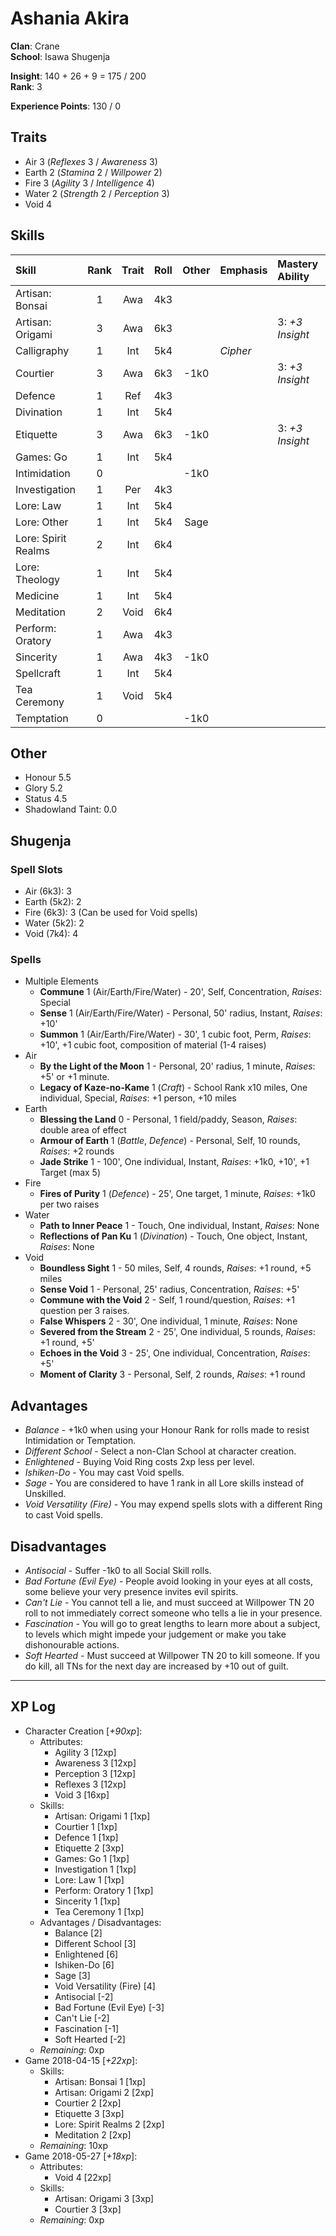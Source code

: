 # Ashania Akira
**Clan**: Crane  
**School**: Isawa Shugenja  

**Insight**: 140 + 26 + 9 = 175 / 200  
**Rank**: 3  

**Experience Points**: 130 / 0

## Traits
+ Air 3 (_Reflexes_ 3 / _Awareness_ 3)
+ Earth 2 (_Stamina_ 2 / _Willpower_ 2)
+ Fire 3 (_Agility_ 3 / _Intelligence_ 4)
+ Water 2 (_Strength_ 2 / _Perception_ 3)
+ Void 4

## Skills
| Skill               | Rank | Trait | Roll | Other | Emphasis | Mastery Ability |
|:------------------- |:----:|:-----:|:----:|:-----:|:-------- |:--------------- |
| Artisan: Bonsai     | 1    | Awa   | 4k3  |       |          |                 |
| Artisan: Origami    | 3    | Awa   | 6k3  |       |          | 3: _+3 Insight_ |
| Calligraphy         | 1    | Int   | 5k4  |       | _Cipher_ |                 |
| Courtier            | 3    | Awa   | 6k3  | -1k0  |          | 3: _+3 Insight_ |
| Defence             | 1    | Ref   | 4k3  |       |          |                 |
| Divination          | 1    | Int   | 5k4  |       |          |                 |
| Etiquette           | 3    | Awa   | 6k3  | -1k0  |          | 3: _+3 Insight_ |
| Games: Go           | 1    | Int   | 5k4  |       |          |                 |
| Intimidation        | 0    |       |      | -1k0  |          |                 |
| Investigation       | 1    | Per   | 4k3  |       |          |                 |
| Lore: Law           | 1    | Int   | 5k4  |       |          |                 |
| Lore: Other         | 1    | Int   | 5k4  | Sage  |          |                 |
| Lore: Spirit Realms | 2    | Int   | 6k4  |       |          |                 |
| Lore: Theology      | 1    | Int   | 5k4  |       |          |                 |
| Medicine            | 1    | Int   | 5k4  |       |          |                 |
| Meditation          | 2    | Void  | 6k4  |       |          |                 |
| Perform: Oratory    | 1    | Awa   | 4k3  |       |          |                 |
| Sincerity           | 1    | Awa   | 4k3  | -1k0  |          |                 |
| Spellcraft          | 1    | Int   | 5k4  |       |          |                 |
| Tea Ceremony        | 1    | Void  | 5k4  |       |          |                 |
| Temptation          | 0    |       |      | -1k0  |          |                 |

## Other
+ Honour 5.5
+ Glory 5.2
+ Status 4.5
+ Shadowland Taint: 0.0

## Shugenja
### Spell Slots
+ Air (6k3): 3
+ Earth (5k2): 2
+ Fire (6k3): 3 (Can be used for Void spells)
+ Water (5k2): 2
+ Void (7k4): 4

### Spells
+ Multiple Elements
	+ **Commune** 1 (Air/Earth/Fire/Water) - 20', Self, Concentration, _Raises_: Special
	+ **Sense** 1 (Air/Earth/Fire/Water) - Personal, 50' radius, Instant, _Raises_: +10'
	+ **Summon** 1 (Air/Earth/Fire/Water) - 30', 1 cubic foot, Perm, _Raises_: +10', +1 cubic foot, composition of material (1-4 raises)
+ Air
	+ **By the Light of the Moon** 1 - Personal, 20' radius, 1 minute, _Raises_: +5' or +1 minute.
	+ **Legacy of Kaze-no-Kame** 1 (_Craft_) - School Rank x10 miles, One individual, Special, _Raises_: +1 person, +10 miles
+ Earth
	+ **Blessing the Land** 0 - Personal, 1 field/paddy, Season, _Raises_: double area of effect
	+ **Armour of Earth** 1 (_Battle_, _Defence_) - Personal, Self, 10 rounds, _Raises_: +2 rounds
	+ **Jade Strike** 1 - 100', One individual, Instant, _Raises_: +1k0, +10', +1 Target (max 5)
+ Fire
	+ **Fires of Purity** 1 (_Defence_) - 25', One target, 1 minute, _Raises_: +1k0 per two raises
+ Water
	+ **Path to Inner Peace** 1 - Touch, One individual, Instant, _Raises_: None
	+ **Reflections of Pan Ku** 1 (_Divination_) - Touch, One object, Instant, _Raises_: None
+ Void
	+ **Boundless Sight** 1 - 50 miles, Self, 4 rounds, _Raises_: +1 round, +5 miles
	+ **Sense Void** 1 - Personal, 25' radius, Concentration, _Raises_: +5'
	+ **Commune with the Void** 2 - Self, 1 round/question, _Raises_: +1 question per 3 raises.
	+ **False Whispers** 2 - 30', One individual, 1 minute, _Raises_: None
	+ **Severed from the Stream** 2 - 25', One individual, 5 rounds, _Raises_: +1 round, +5'
	+ **Echoes in the Void** 3 - 25', One individual, Concentration, _Raises_: +5'
	+ **Moment of Clarity** 3 - Personal, Self, 2 rounds, _Raises_: +1 round

## Advantages
+ _Balance_ - +1k0 when using your Honour Rank for rolls made to resist Intimidation or Temptation.
+ _Different School_ - Select a non-Clan School at character creation.
+ _Enlightened_ - Buying Void Ring costs 2xp less per level.
+ _Ishiken-Do_ - You may cast Void spells.
+ _Sage_ - You are considered to have 1 rank in all Lore skills instead of Unskilled.
+ _Void Versatility (Fire)_ - You may expend spells slots with a different Ring to cast Void spells.

## Disadvantages
+ _Antisocial_ - Suffer -1k0 to all Social Skill rolls.
+ _Bad Fortune (Evil Eye)_ - People avoid looking in your eyes at all costs, some believe your very presence invites evil spirits.
+ _Can't Lie_ - You cannot tell a lie, and must succeed at Willpower TN 20 roll to not immediately correct someone who tells a lie in your presence.
+ _Fascination_ - You will go to great lengths to learn more about a subject, to levels which might impede your judgement or make you take dishonourable actions.
+ _Soft Hearted_ - Must succeed at Willpower TN 20 to kill someone.  If you do kill, all TNs for the next day are increased by +10 out of guilt.

***
## XP Log
+ Character Creation [_+90xp_]:
	+ Attributes:
		+ Agility 3 [12xp]
		+ Awareness 3 [12xp]
		+ Perception 3 [12xp]
		+ Reflexes 3 [12xp]
		+ Void 3 [16xp]
	+ Skills:
		+ Artisan: Origami 1 [1xp]
		+ Courtier 1 [1xp]
		+ Defence 1 [1xp]
		+ Etiquette 2 [3xp]
		+ Games: Go 1 [1xp]
		+ Investigation 1 [1xp]
		+ Lore: Law 1 [1xp]
		+ Perform: Oratory 1 [1xp]
		+ Sincerity 1 [1xp]
		+ Tea Ceremony 1 [1xp]
	+ Advantages / Disadvantages:
		+ Balance [2]
		+ Different School [3]
		+ Enlightened [6]
		+ Ishiken-Do [6]
		+ Sage [3]
		+ Void Versatility (Fire) [4]
		+ Antisocial [-2]
		+ Bad Fortune (Evil Eye) [-3]
		+ Can't Lie [-2]
		+ Fascination [-1]
		+ Soft Hearted [-2]
	+ _Remaining_: 0xp
+ Game 2018-04-15 [_+22xp_]:
	+ Skills:
		+ Artisan: Bonsai 1 [1xp]
		+ Artisan: Origami 2 [2xp]
		+ Courtier 2 [2xp]
		+ Etiquette 3 [3xp]
		+ Lore: Spirit Realms 2 [2xp]
		+ Meditation 2 [2xp]
	+ _Remaining_: 10xp
+ Game 2018-05-27 [_+18xp_]:
	+ Attributes:
		+ Void 4 [22xp]
	+ Skills:
		+ Artisan: Origami 3 [3xp]
		+ Courtier 3 [3xp]
	+ _Remaining_: 0xp